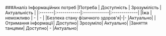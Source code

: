 ###Аналіз Інформаційних потреб
|Потреба | Доступність | Зрозумілість | Актуальність |
|:-------|:------------|:-------------|:-------------|
|Їжа     | неможливо   | -               | -         |
|Безпека стану фізичного здоров'я|-|-       |Актуально|
|Отримання інформації| Доступно| Зрозуміло| Актуально| 
|Заняття танцями|     Доступно| -          |Актуально|
